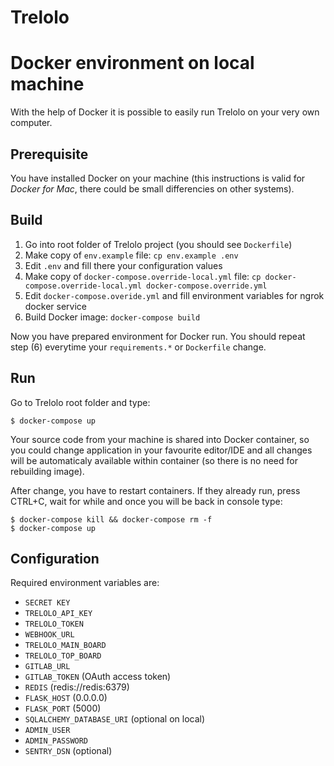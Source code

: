# Trelolo

# Docker environment on local machine

With the help of Docker it is possible to easily run Trelolo on your very
own computer.

## Prerequisite

You have installed Docker on your machine (this instructions is valid for
*Docker for Mac*, there could be small differencies on other systems).

## Build

1. Go into root folder of Trelolo project (you should see `Dockerfile`)
2. Make copy of `env.example` file: `cp env.example .env`
3. Edit `.env` and fill there your configuration values
4. Make copy of `docker-compose.override-local.yml` file:
   `cp docker-compose.override-local.yml docker-compose.override.yml`
5. Edit `docker-compose.overide.yml` and fill
   environment variables for ngrok docker service    
6. Build Docker image: `docker-compose build`

Now you have prepared environment for Docker run. You should repeat step (6)
everytime your `requirements.*` or `Dockerfile` change.

## Run

Go to Trelolo root folder and type:

    $ docker-compose up

Your source code from your machine is shared into Docker container, so you
could change application in your favourite editor/IDE and all changes will be
automaticaly available within container (so there is no need for rebuilding
image).

After change, you have to restart containers. If they already run, press
CTRL+C, wait for while and once you will be back in console type:

    $ docker-compose kill && docker-compose rm -f
    $ docker-compose up

## Configuration

Required environment variables are:

- `SECRET KEY`
- `TRELOLO_API_KEY`
- `TRELOLO_TOKEN`
- `WEBHOOK_URL`
- `TRELOLO_MAIN_BOARD`
- `TRELOLO_TOP_BOARD`
- `GITLAB_URL`
- `GITLAB_TOKEN` (OAuth access token)
- `REDIS` (redis://redis:6379)
- `FLASK_HOST` (0.0.0.0)
- `FLASK_PORT` (5000)
- `SQLALCHEMY_DATABASE_URI` (optional on local)
- `ADMIN_USER`
- `ADMIN_PASSWORD`
- `SENTRY_DSN` (optional)
